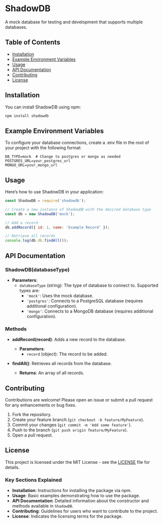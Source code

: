 # ShadowDB

A mock database for testing and development that supports multiple databases.

## Table of Contents
- [Installation](#installation)
- [Example Environment Variables](#example-environment-variables)
- [Usage](#usage)
- [API Documentation](#api-documentation)
- [Contributing](#contributing)
- [License](#license)

## Installation

You can install ShadowDB using npm:

```bash
npm install shadowdb
```

## Example Environment Variables
To configure your database connections, create a .env file in the root of your project with the following format:

```
DB_TYPE=mock  # Change to postgres or mongo as needed
POSTGRES_URL=your_postgres_url
MONGO_URL=your_mongo_url
```

## Usage

Here’s how to use ShadowDB in your application:

```javascript
const ShadowDB = require('shadowdb');

// Create a new instance of ShadowDB with the desired database type
const db = new ShadowDB('mock');

// Add a record
db.addRecord({ id: 1, name: 'Example Record' });

// Retrieve all records
console.log(db.db.findAll());
```

## API Documentation

### ShadowDB(databaseType)

- **Parameters**: 
  - `databaseType` (string): The type of database to connect to. Supported types are:
    - `'mock'`: Uses the mock database.
    - `'postgres'`: Connects to a PostgreSQL database (requires additional configuration).
    - `'mongo'`: Connects to a MongoDB database (requires additional configuration).

### Methods

- **addRecord(record)**: Adds a new record to the database.
  - **Parameters**: 
    - `record` (object): The record to be added.

- **findAll()**: Retrieves all records from the database.
  - **Returns**: An array of all records.

## Contributing

Contributions are welcome! Please open an issue or submit a pull request for any enhancements or bug fixes.

1. Fork the repository.
2. Create your feature branch (`git checkout -b feature/MyFeature`).
3. Commit your changes (`git commit -m 'Add some feature'`).
4. Push to the branch (`git push origin feature/MyFeature`).
5. Open a pull request.

## License

This project is licensed under the MIT License - see the [LICENSE](LICENSE) file for details.

### Key Sections Explained

- **Installation**: Instructions for installing the package via npm.
- **Usage**: Basic examples demonstrating how to use the package.
- **API Documentation**: Detailed information about the constructor and methods available in `ShadowDB`.
- **Contributing**: Guidelines for users who want to contribute to the project.
- **License**: Indicates the licensing terms for the package.